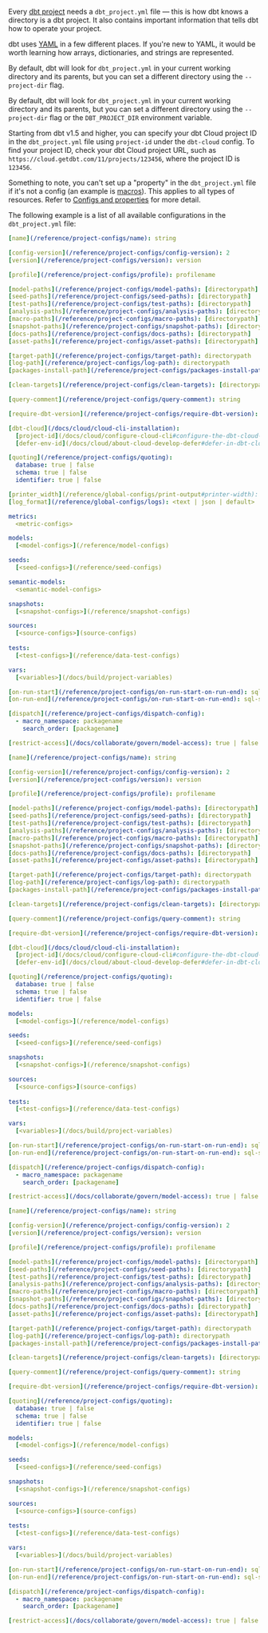 
Every [dbt project](/docs/build/projects) needs a `dbt_project.yml` file — this is how dbt knows a directory is a dbt project. It also contains important information that tells dbt how to operate your project.

dbt uses [YAML](https://yaml.org/) in a few different places. If you're new to YAML, it would be worth learning how arrays, dictionaries, and strings are represented.

<VersionBlock lastVersion="1.4">

By default, dbt will look for `dbt_project.yml` in your current working directory and its parents, but you can set a different directory using the `--project-dir` flag.

</VersionBlock>

<VersionBlock firstVersion="1.5">

By default, dbt will look for `dbt_project.yml` in your current working directory and its parents, but you can set a different directory using the `--project-dir` flag or the `DBT_PROJECT_DIR` environment variable.

Starting from dbt v1.5 and higher, you can specify your dbt Cloud project ID in the `dbt_project.yml` file using `project-id` under the `dbt-cloud` config. To find your project ID, check your dbt Cloud project URL, such as `https://cloud.getdbt.com/11/projects/123456`, where the project ID is `123456`.

</VersionBlock>

Something to note, you can't set up a "property" in the `dbt_project.yml` file if it's not a config (an example is [macros](/reference/macro-properties)). This applies to all types of resources. Refer to [Configs and properties](/reference/configs-and-properties) for more detail.

The following example is a list of all available configurations in the `dbt_project.yml` file:

<VersionBlock firstVersion="1.7">

<File name='dbt_project.yml'>

```yml
[name](/reference/project-configs/name): string

[config-version](/reference/project-configs/config-version): 2
[version](/reference/project-configs/version): version

[profile](/reference/project-configs/profile): profilename

[model-paths](/reference/project-configs/model-paths): [directorypath]
[seed-paths](/reference/project-configs/seed-paths): [directorypath]
[test-paths](/reference/project-configs/test-paths): [directorypath]
[analysis-paths](/reference/project-configs/analysis-paths): [directorypath]
[macro-paths](/reference/project-configs/macro-paths): [directorypath]
[snapshot-paths](/reference/project-configs/snapshot-paths): [directorypath]
[docs-paths](/reference/project-configs/docs-paths): [directorypath]
[asset-paths](/reference/project-configs/asset-paths): [directorypath]

[target-path](/reference/project-configs/target-path): directorypath
[log-path](/reference/project-configs/log-path): directorypath
[packages-install-path](/reference/project-configs/packages-install-path): directorypath

[clean-targets](/reference/project-configs/clean-targets): [directorypath]

[query-comment](/reference/project-configs/query-comment): string

[require-dbt-version](/reference/project-configs/require-dbt-version): version-range | [version-range]

[dbt-cloud](/docs/cloud/cloud-cli-installation):
  [project-id](/docs/cloud/configure-cloud-cli#configure-the-dbt-cloud-cli): project_id # Required
  [defer-env-id](/docs/cloud/about-cloud-develop-defer#defer-in-dbt-cloud-cli): environment_id # Optional

[quoting](/reference/project-configs/quoting):
  database: true | false
  schema: true | false
  identifier: true | false

[printer_width](/reference/global-configs/print-output#printer-width): <integer>
[log_format](/reference/global-configs/logs): <text | json | default>

metrics:
  <metric-configs>

models:
  [<model-configs>](/reference/model-configs)

seeds:
  [<seed-configs>](/reference/seed-configs)

semantic-models:
  <semantic-model-configs>

snapshots:
  [<snapshot-configs>](/reference/snapshot-configs)

sources:
  [<source-configs>](source-configs)
  
tests:
  [<test-configs>](/reference/data-test-configs)

vars:
  [<variables>](/docs/build/project-variables)

[on-run-start](/reference/project-configs/on-run-start-on-run-end): sql-statement | [sql-statement]
[on-run-end](/reference/project-configs/on-run-start-on-run-end): sql-statement | [sql-statement]

[dispatch](/reference/project-configs/dispatch-config):
  - macro_namespace: packagename
    search_order: [packagename]

[restrict-access](/docs/collaborate/govern/model-access): true | false

```

</File>
</VersionBlock>

<VersionBlock firstVersion="1.6" lastVersion="1.6">

<File name='dbt_project.yml'>

```yml
[name](/reference/project-configs/name): string

[config-version](/reference/project-configs/config-version): 2
[version](/reference/project-configs/version): version

[profile](/reference/project-configs/profile): profilename

[model-paths](/reference/project-configs/model-paths): [directorypath]
[seed-paths](/reference/project-configs/seed-paths): [directorypath]
[test-paths](/reference/project-configs/test-paths): [directorypath]
[analysis-paths](/reference/project-configs/analysis-paths): [directorypath]
[macro-paths](/reference/project-configs/macro-paths): [directorypath]
[snapshot-paths](/reference/project-configs/snapshot-paths): [directorypath]
[docs-paths](/reference/project-configs/docs-paths): [directorypath]
[asset-paths](/reference/project-configs/asset-paths): [directorypath]

[target-path](/reference/project-configs/target-path): directorypath
[log-path](/reference/project-configs/log-path): directorypath
[packages-install-path](/reference/project-configs/packages-install-path): directorypath

[clean-targets](/reference/project-configs/clean-targets): [directorypath]

[query-comment](/reference/project-configs/query-comment): string

[require-dbt-version](/reference/project-configs/require-dbt-version): version-range | [version-range]

[dbt-cloud](/docs/cloud/cloud-cli-installation):
  [project-id](/docs/cloud/configure-cloud-cli#configure-the-dbt-cloud-cli): project_id # Required
  [defer-env-id](/docs/cloud/about-cloud-develop-defer#defer-in-dbt-cloud-cli): environment_id # Optional

[quoting](/reference/project-configs/quoting):
  database: true | false
  schema: true | false
  identifier: true | false

models:
  [<model-configs>](/reference/model-configs)

seeds:
  [<seed-configs>](/reference/seed-configs)

snapshots:
  [<snapshot-configs>](/reference/snapshot-configs)

sources:
  [<source-configs>](source-configs)
  
tests:
  [<test-configs>](/reference/data-test-configs)

vars:
  [<variables>](/docs/build/project-variables)

[on-run-start](/reference/project-configs/on-run-start-on-run-end): sql-statement | [sql-statement]
[on-run-end](/reference/project-configs/on-run-start-on-run-end): sql-statement | [sql-statement]

[dispatch](/reference/project-configs/dispatch-config):
  - macro_namespace: packagename
    search_order: [packagename]

[restrict-access](/docs/collaborate/govern/model-access): true | false

```

</File>
</VersionBlock>

<VersionBlock lastVersion="1.5">


<File name='dbt_project.yml'>

```yml
[name](/reference/project-configs/name): string

[config-version](/reference/project-configs/config-version): 2
[version](/reference/project-configs/version): version

[profile](/reference/project-configs/profile): profilename

[model-paths](/reference/project-configs/model-paths): [directorypath]
[seed-paths](/reference/project-configs/seed-paths): [directorypath]
[test-paths](/reference/project-configs/test-paths): [directorypath]
[analysis-paths](/reference/project-configs/analysis-paths): [directorypath]
[macro-paths](/reference/project-configs/macro-paths): [directorypath]
[snapshot-paths](/reference/project-configs/snapshot-paths): [directorypath]
[docs-paths](/reference/project-configs/docs-paths): [directorypath]
[asset-paths](/reference/project-configs/asset-paths): [directorypath]

[target-path](/reference/project-configs/target-path): directorypath
[log-path](/reference/project-configs/log-path): directorypath
[packages-install-path](/reference/project-configs/packages-install-path): directorypath

[clean-targets](/reference/project-configs/clean-targets): [directorypath]

[query-comment](/reference/project-configs/query-comment): string

[require-dbt-version](/reference/project-configs/require-dbt-version): version-range | [version-range]

[quoting](/reference/project-configs/quoting):
  database: true | false
  schema: true | false
  identifier: true | false

models:
  [<model-configs>](/reference/model-configs)

seeds:
  [<seed-configs>](/reference/seed-configs)

snapshots:
  [<snapshot-configs>](/reference/snapshot-configs)

sources:
  [<source-configs>](source-configs)
  
tests:
  [<test-configs>](/reference/data-test-configs)

vars:
  [<variables>](/docs/build/project-variables)

[on-run-start](/reference/project-configs/on-run-start-on-run-end): sql-statement | [sql-statement]
[on-run-end](/reference/project-configs/on-run-start-on-run-end): sql-statement | [sql-statement]

[dispatch](/reference/project-configs/dispatch-config):
  - macro_namespace: packagename
    search_order: [packagename]

[restrict-access](/docs/collaborate/govern/model-access): true | false

```

</File>

</VersionBlock>
